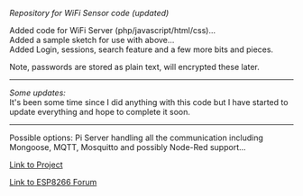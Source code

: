 *Repository for WiFi Sensor code (updated)*  

Added code for WiFi Server (php/javascript/html/css)...  
Added a sample sketch for use with above...  
Added Login, sessions, search feature and a few more bits and pieces.  

Note, passwords are stored as plain text, will encrypted these later.  

***
*Some updates:*  
It's been some time since I did anything with this code but I have started to update everything and hope to complete it soon.
***
Possible options: Pi Server handling all the communication including Mongoose, MQTT, Mosquitto and possibly Node-Red support...

[Link to Project](https://hackaday.io/project/7186-esp-8266-web-server)

[Link to ESP8266 Forum](http://www.esp8266.com/index.php)
